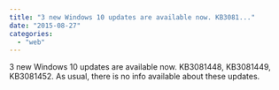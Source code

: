 ```yaml
---
title: "3 new Windows 10 updates are available now. KB3081..."
date: "2015-08-27"
categories: 
  - "web"
---
```


3 new Windows 10 updates are available now. KB3081448, KB3081449, KB3081452. As usual, there is no info available about these updates.
